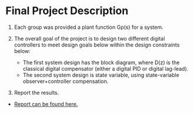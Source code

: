 # Final Project Description


1. Each group was provided a plant function Gp(s) for a system.
2. The overall goal of the project is to design two different digital controllers to meet design goals below within the design constraints below:
    - The first system design has the block diagram, where D(z) is the classical digital compensator (either a digital PID or digital lag-lead).
    - The second system design is state variable, using state-variable observer+controller compensation.

3. Report the results.


 - [Report can be found here.](https://drive.google.com/drive/folders/13DFHCJtiVUJXs7E5orpYYZjzVLJI5xe_?usp=sharing)
